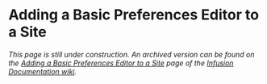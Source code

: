 # Adding a Basic Preferences Editor to a Site #

_This page is still under construction. An archived version can be found on the
[Adding a Basic Preferences Editor to a Site](http://wiki.fluidproject.org/display/docs/Tutorial+-+Adding+a+Basic+Preferences+Editor+to+a+Site)
page of the [Infusion Documentation wiki](http://wiki.fluidproject.org/display/docs/Infusion+Documentation)._
